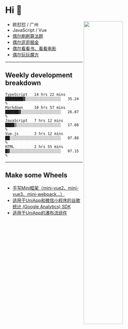 # Hi 👋

[<img align="right" width="50%" src="https://github-readme-stats.vercel.app/api?username=OUDUIDUI&theme=dark&show_icons=true">](https://metrics.lecoq.io/OUDUIDUI?template=classic&#41;)


- 欧怼怼 / 广州
- JavaScript / Vue
- [偶尔刷刷算法题](https://github.com/OUDUIDUI/leet-code)
- [偶尔逛逛掘金](https://juejin.cn/user/4309700183594366)
- [偶尔看看书、看看电影](https://www.yuque.com/books/share/3ee1684b-8e19-4849-b5aa-13d1813ded6d)
- [偶尔玩玩魔方](https://cubing.com/results/person/2014OUSH01)

---

##  Weekly development breakdown

<!--START_SECTION:waka-->
```text
TypeScript   14 hrs 22 mins  ████████▓░░░░░░░░░░░░░░░░   35.24 % 
Markdown     10 hrs 57 mins  ██████▓░░░░░░░░░░░░░░░░░░   26.87 % 
JavaScript   7 hrs 12 mins   ████▒░░░░░░░░░░░░░░░░░░░░   17.68 % 
Vue.js       3 hrs 12 mins   ██░░░░░░░░░░░░░░░░░░░░░░░   07.88 % 
HTML         2 hrs 55 mins   █▓░░░░░░░░░░░░░░░░░░░░░░░   07.15 % 
```
<!--END_SECTION:waka-->



---

##  Make some Wheels

- [手写Mini框架（mini-vue2、mini-vue3、mini-webpack...）](https://github.com/OUDUIDUI/mini)
- [适用于UniApp和微信小程序的谷歌统计 (Google Analytics) SDK](https://github.com/OUDUIDUI/ga-tracker)
- [适用于UniApp的瀑布流组件](https://github.com/OUDUIDUI/uniapp-waterfalls-flow)


